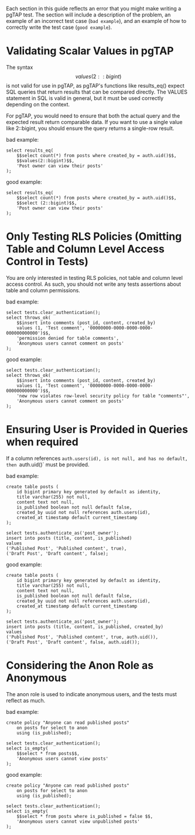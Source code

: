 Each section in this guide reflects an error that you might make writing a pgTAP test. The section will include a description of the problem, an example of an incorrect test case (`bad example`), and an example of how to correctly write the test case (`good example`).

# Validating Scalar Values in pgTAP

The syntax $$values(2::bigint)$$ is not valid for use in pgTAP, as pgTAP's functions like results_eq() expect SQL queries that return results that can be compared directly. The VALUES statement in SQL is valid in general, but it must be used correctly depending on the context.

For pgTAP, you would need to ensure that both the actual query and the expected result return comparable data. If you want to use a single value like 2::bigint, you should ensure the query returns a single-row result.

bad example:

```
select results_eq(
    $$select count(*) from posts where created_by = auth.uid()$$,
    $$values(2::bigint)$$,
    'Post owner can view their posts'
);
```

good example:

```
select results_eq(
    $$select count(*) from posts where created_by = auth.uid()$$,
    $$select (2::bigint)$$,
    'Post owner can view their posts'
);
```

# Only Testing RLS Policies (Omitting Table and Column Level Access Control in Tests)

You are only interested in testing RLS policies, not table and column level access control. As such, you should not write any tests assertions about table and column permissions.

bad example:

```
select tests.clear_authentication();
select throws_ok(
    $$insert into comments (post_id, content, created_by)
    values (1, 'Test comment', '00000000-0000-0000-0000-000000000000')$$,
    'permission denied for table comments',
    'Anonymous users cannot comment on posts'
);
```

good example:

```
select tests.clear_authentication();
select throws_ok(
    $$insert into comments (post_id, content, created_by)
    values (1, 'Test comment', '00000000-0000-0000-0000-000000000000')$$,
    'new row violates row-level security policy for table "comments"',
    'Anonymous users cannot comment on posts'
);
```

# Ensuring User is Provided in Queries when required

If a column references `auth.users(id), is not null, and has no default, then `auth.uid()` must be provided.

bad example:

```
create table posts (
    id bigint primary key generated by default as identity,
    title varchar(255) not null,
    content text not null,
    is_published boolean not null default false,
    created_by uuid not null references auth.users(id),
    created_at timestamp default current_timestamp
);

select tests.authenticate_as('post_owner');
insert into posts (title, content, is_published)
values
('Published Post', 'Published content', true),
('Draft Post', 'Draft content', false);
```

good example:

```
create table posts (
    id bigint primary key generated by default as identity,
    title varchar(255) not null,
    content text not null,
    is_published boolean not null default false,
    created_by uuid not null references auth.users(id),
    created_at timestamp default current_timestamp
);

select tests.authenticate_as('post_owner');
insert into posts (title, content, is_published, created_by)
values
('Published Post', 'Published content', true, auth.uid()),
('Draft Post', 'Draft content', false, auth.uid());
```

# Considering the Anon Role as Anonymous

The anon role is used to indicate anonymous users, and the tests must reflect as much.

bad example:

```
create policy "Anyone can read published posts"
    on posts for select to anon
    using (is_published);

select tests.clear_authentication();
select is_empty(
    $$select * from posts$$,
    'Anonymous users cannot view posts'
);
```

good example:

```
create policy "Anyone can read published posts"
    on posts for select to anon
    using (is_published);

select tests.clear_authentication();
select is_empty(
    $$select * from posts where is_published = false $$,
    'Anonymous users cannot view unpublished posts'
);
```
